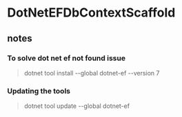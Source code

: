 # DotNetEFDbContextScaffold

## notes

### To solve dot net ef not found issue
> dotnet tool install --global dotnet-ef --version 7

### Updating the tools
> dotnet tool update --global dotnet-ef
